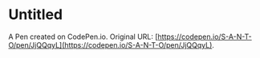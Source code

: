 # Untitled

A Pen created on CodePen.io. Original URL: [https://codepen.io/S-A-N-T-O/pen/JjQQqyL](https://codepen.io/S-A-N-T-O/pen/JjQQqyL).

